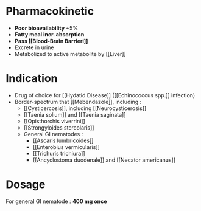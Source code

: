 # Pharmacokinetic
- **Poor bioavailability** ~5%
- **Fatty meal incr. absorption**
- **Pass [[Blood-Brain Barrieri]]**
- Excrete in urine
- Metabolized to active metabolite by [[Liver]] 

# Indication
- Drug of choice for [[Hydatid Disease]] ([[Echinococcus spp.]] infection)
- Border-spectrum that [[Mebendazole]], including :
	- [[Cysticercosis]], including [[Neurocysticerosis]]
	- [[Taenia solium]] and [[Taenia saginata]]
	- [[Opisthorchis viverrini]]
	- [[Strongyloides stercolaris]]
	- General GI nematodes :
		- [[Ascaris lumbricoides]]
		- [[Enterobius vermicularis]]
		- [[Trichuris trichiura]]
		- [[Ancyclostoma duodenale]] and [[Necator americanus]]

# Dosage
For general GI nematode : **400 mg once**